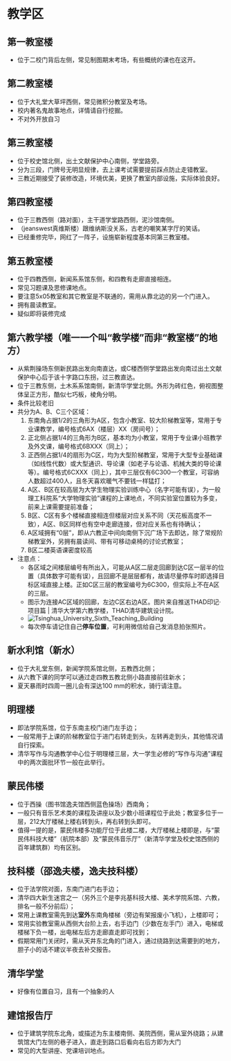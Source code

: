 # 教学区

## 第一教室楼

- 位于二校门背后左侧，常见制图期末考场，有些概统的课也在这开。

## 第二教室楼

- 位于大礼堂大草坪西侧，常见微积分教室及考场。
- 校内著名鬼故事地点，详情请自行挖掘。
- 不对外开放自习

## 第三教室楼

- 位于校史馆北侧，出土文献保护中心南侧，学堂路旁。
- 分为三段，门牌号无明显规律，去上课考试需要提前踩点防止走错教室。
- 三教近期接受了装修改造，环境优美，更换了教室内部设施，实际体验良好。

## 第四教室楼

- 位于三教西侧（路对面），主干道学堂路西侧，泥沙馆南侧。
- （jeanswest真维斯楼）跟维纳斯没关系，古老的嘲笑某字厅的笑话。
- 已经重修完毕，网红了一阵子，设施崭新程度基本同第三教室楼。

## 第五教室楼

- 位于四教西侧，新闻系系馆东侧，和四教有走廊直接相连。
- 常见习题课及思修课地点。
- 要注意5x05教室和其它教室是不联通的，需用从靠北边的另一个门进入。
- 拥有晨读教室。
- 疑似即将装修完成

## 第六教学楼（唯一一个叫“教学楼”而非“教室楼”的地方）

- 从紫荆操场东侧新民路出发向南直达，或C楼西侧学堂路出发向南过出土文献保护中心后于该十字路口东拐，过三教直达。
- 位于三教东侧，土木系系馆南侧，新清华学堂北侧。外形为砖红色，俯视图整体呈正方形，酷似七巧板，棱角分明。
- 条件比较老旧
- 共分为A、B、C三个区域：
  1. 东南角占据1/2的三角形为A区，包含小教室、较大阶梯教室等，常用于专业课教学，编号格式6AX（楼层）XX（房间号）；
  2. 正北侧占据1/4的三角形为B区，基本均为小教室，常用于专业课小班教学及外文课，编号格式6BXXX（同上）；
  3. 正西侧占据1/4的扇形为C区，均为大型阶梯教室，常用于大型专业基础课（如线性代数）或大型通识、导论课（如老子与论语、机械大类的导论课等）。编号格式6CXXX（同上），其中三层仅有6C300一个教室，可容纳人数超过400人，且冬天喜欢暖气不要钱一样猛打；
  4. A区、B区在较高层为大学生物理实验训练中心（名字可能有误），为一般理工科院系“大学物理实验”课程的上课地点，不同实验室位置较为多变，前来上课需要提前准备；
  5. B区、C区有多个楼梯直接相连但楼层对应关系不同（天花板高度不一致），A区、B区同样也有空中走廊连接，但对应关系也有待确认；
  6. A区域拥有“0层”，即从六教正中间向南侧下沉广场下去即达，除了常规阶梯教室外，另拥有晨读间、带有可移动桌椅的讨论式教室；
  7. B区二楼英语课密度较高
- 注意点：
  - 各区域之间楼层编号有所出入，可能从A区二层走回廊到达C区一层半的位置（具体数字可能有误），且回廊不是层层都有，故请尽量停车时即选择目标区域直接上楼。正如C区三层的教室编号为6C300，但实际上不在A区的三层。
  - 图示为连接AC区域的回廊，左边C区右边A区。图片来自推送THAD印记·项目篇 | 清华大学第六教学楼，THAD清华建筑设计院。
  - ![Tsinghua_University_Sixth_Teaching_Building](pic/Tsinghua_University_Sixth_Teaching_Building.png)
  - 每次停车请记住自己**停车位置**，可利用微信给自己发消息拍张照片。

## 新水利馆（新水）

- 位于大礼堂东侧，新闻学院系馆北侧，五教西北侧；
- 从六教下课的同学可以通过走四教五教北侧小路直接前往新水；
- 夏天暴雨时四周一圈儿会有深达100 mm的积水，骑行请注意。

## 明理楼

- 即法学院系馆，位于东南主校门进门左手边；
- 一般常用于上课的阶梯教室位于进门右转走到头，左转再走到头，其他情况请自行探索。
- 清华写作与沟通教学中心位于明理楼三层，大一学生必修的“写作与沟通”课程中的两次面批环节一般在此举行。

## 蒙民伟楼

- 位于西操（图书馆逸夫馆西侧蓝色操场）西南角；
- 一般只有音乐艺术类的课程及讲座以及少数小班课程位于此处；教室多位于一层，212大厅楼梯上楼右转到头，再右转到头即可。
- 值得一提的是，蒙民伟楼多功能厅位于此楼二楼，大厅楼梯上楼即是，与“蒙民伟科技大楼”（航院本部）及“蒙民伟音乐厅”（新清华学堂及校史馆西侧的百年建筑群）均有区别。

## 技科楼（邵逸夫楼，逸夫技科楼）

- 位于法学院对面，东南门进门右手边；
- 清华四大新生迷宫之一（另外三个是李兆基科技大楼、美术学院系馆、六教，排名一般不分前后）；
- 常用上课教室需先到达**室外**东南角楼梯（旁边有架报废小飞机），上楼即可；
- 常用实验教室需从西侧大台阶上去，右手边门（少数在左手门）进入，电梯或楼梯下负一楼，出电梯左后方走廊直走即可找到；
- 假期常用门关闭时，需从天井东北角的门进入，通过绕路到达需要到的地方，胆子小的话不建议半夜去补交报告。

## 清华学堂

- 好像有位置自习，且有一个抽象的人

## 建馆报告厅

- 位于建筑学院东北角，或描述为东主楼南侧、美院西侧，需从室外绕路；从建筑馆大门左侧的巷子进入，直走到路口后看向右后方即为大门
- 常见的大型讲座、党课培训地点。
